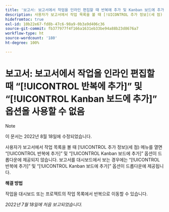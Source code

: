 ```yaml
---
title: '보고서: 보고서에서 작업을 인라인 편집할 때 반복에 추가 및 Kanban 보드에 추가 옵션을 사용할 수 없음'
description: 사용자가 보고서에서 작업 목록을 볼 때 [!UICONTROL 추가 정보](세 점) 메뉴를 열면 [!UICONTROL 반복에 추가] 및 [!UICONTROL Kanban 보드에 추가] 옵션이 드롭다운에 제공되지 않습니다. 보고서를 대시보드에서 보는 경우에는 [!UICONTROL 반복에 추가] 및 [!UICONTROL Kanban 보드에 추가] 옵션이 드롭다운에 제공됩니다.
hidefromtoc: true
exl-id: 10b22e67-fd8b-47c6-98a9-0b3a9d406c36
source-git-commit: fb377977f4f166a1631eb33be94a88b23d8676a7
workflow-type: ht
source-wordcount: '180'
ht-degree: 100%

---
```



# 보고서: 보고서에서 작업을 인라인 편집할 때 “[!UICONTROL 반복에 추가]” 및 “[!UICONTROL Kanban 보드에 추가]” 옵션을 사용할 수 없음

>[!NOTE]
>
>이 문서는 2022년 8월 18일에 수정되었습니다.

사용자가 보고서에서 작업 목록을 볼 때 [!UICONTROL 추가 정보](세 점) 메뉴를 열면 “[!UICONTROL 반복에 추가]” 및 “[!UICONTROL Kanban 보드에 추가]” 옵션이 드롭다운에 제공되지 않습니다. 보고서를 대시보드에서 보는 경우에는 “[!UICONTROL 반복에 추가]” 및 “[!UICONTROL Kanban 보드에 추가]” 옵션이 드롭다운에 제공됩니다.

**해결 방법**

작업을 대시보드 또는 프로젝트의 작업 목록에서 반복으로 이동할 수 있습니다.

_2022년 7월 18일에 처음 보고되었습니다._
